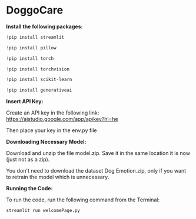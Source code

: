 # DoggoCare

__Install the following packages:__

```python
!pip install streamlit

!pip install pillow

!pip install torch

!pip install torchvision

!pip install scikit-learn

!pip install generativeai
```

__Insert API Key:__

Create an API key in the following link:
https://aistudio.google.com/app/apikey?hl=he

Then place your key in the env.py file

__Downloading Necessary Model:__

Download and unzip the file model.zip. Save it in the same location it is now (just not as a zip).

You don't need to download the dataset Dog Emotion.zip, only if you want to retrain the model which is unnecessary.

__Running the Code:__

To run the code, run the following command from the Terminal:
```python
streamlit run welcomePage.py
```

